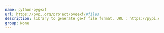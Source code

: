 ```yaml
---
name: python-pygexf
url: https://pypi.org/project/pygexf/#files
description: library to generate gexf file format. URL : https://pypi.org/project/pygexf/#files Groups : None
group: None
---
```

